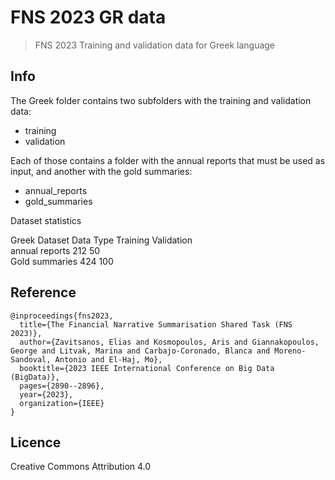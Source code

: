# FNS 2023 GR data

> FNS 2023 Training and validation data for Greek language 

## Info

The Greek folder contains two subfolders with the training and validation data:
- training
- validation

Each of those contains a folder with the annual reports that must be used as input, and another with the gold summaries:
- annual_reports
- gold_summaries

Dataset statistics

Greek Dataset
Data Type       Training    Validation 	
annual reports  212         50	
Gold summaries  424         100

## Reference
```
@inproceedings{fns2023,
  title={The Financial Narrative Summarisation Shared Task (FNS 2023)},
  author={Zavitsanos, Elias and Kosmopoulos, Aris and Giannakopoulos, George and Litvak, Marina and Carbajo-Coronado, Blanca and Moreno-Sandoval, Antonio and El-Haj, Mo},
  booktitle={2023 IEEE International Conference on Big Data (BigData)},
  pages={2890--2896},
  year={2023},
  organization={IEEE}
}
```

## Licence
Creative Commons Attribution 4.0